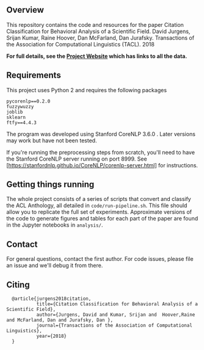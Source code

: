 ## Overview

This repository contains the code and resources for the paper Citation Classification for Behavioral Analysis of a Scientific Field. David Jurgens, Srijan Kumar, Raine Hoover, Dan McFarland, Dan Jurafsky. Transactions of the Association for Computational Linguistics (TACL). 2018

**For full details, see the [Project Website](http://jurgens.people.si.umich.edu/citation-function/) which has links to all the data.**

## Requirements

This project uses Python 2 and requires the following packages

```
pycorenlp==0.2.0
fuzzywuzzy
joblib
sklearn
ftfy==4.4.3
```

The program was developed using Stanford CoreNLP 3.6.0 .  Later versions may work but have not been tested.

If you're running the preprocessing steps from scratch, you'll need to have the Stanford CoreNLP server running on port 8999.  See [https://stanfordnlp.github.io/CoreNLP/corenlp-server.html] for instructions.

## Getting things running

The whole project consists of a series of scripts that convert and classify the ACL Anthology, all detailed in `code/run-pipeline.sh`.  This file should allow you to replicate the full set of experiments.  Approximate versions of the code to generate figures and tables for each part of the paper are found in the Jupyter notebooks in `analysis/`.  

## Contact

For general questions, contact the first author.  For code issues, please file an issue and we'll debug it from there.


## Citing 
```
  @article{jurgens2018citation,
           title={Citation Classification for Behavioral Analysis of a Scientific Field},
           author={Jurgens, David and Kumar, Srijan and  Hoover,Raine  and McFarland, Dan and Jurafsky, Dan },
           journal={Transactions of the Association of Computational Linguistics},
           year={2018}
  }
```
